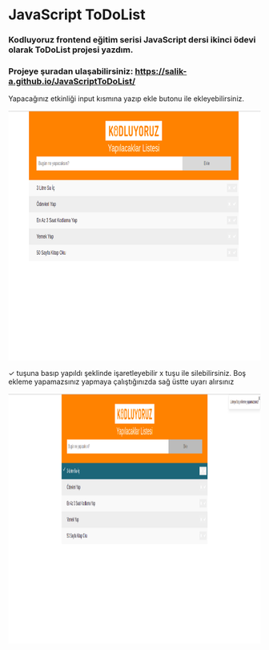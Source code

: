 # JavaScript ToDoList

### Kodluyoruz frontend eğitim serisi JavaScript dersi ikinci ödevi olarak ToDoList projesi yazdım.
### Projeye şuradan ulaşabilirsiniz:  https://salik-a.github.io/JavaScriptToDoList/
<div>
<p> Yapacağınız etkinliği input kısmına yazıp ekle butonu ile ekleyebilirsiniz. </p>
<img src="ss1.png" alt="Instagram Login Page" width="1000" height="500"/>
<br>
<p> ✓ tuşuna basıp yapıldı şeklinde işaretleyebilir x tuşu ile silebilirsiniz. Boş ekleme yapamazsınız yapmaya çalıştığınızda sağ üstte uyarı alırsınız </p>
<img src="ss2.png" alt="Instagram Login Page" width="1000" height="500"/>
</div>

